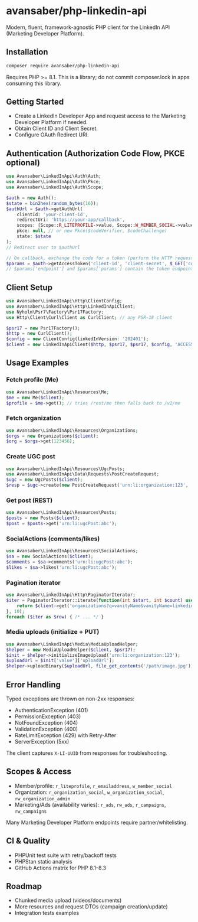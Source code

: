 # avansaber/php-linkedin-api

Modern, fluent, framework-agnostic PHP client for the LinkedIn API (Marketing Developer Platform).

## Installation

```bash
composer require avansaber/php-linkedin-api
```

Requires PHP >= 8.1. This is a library; do not commit composer.lock in apps consuming this library.

## Getting Started

- Create a LinkedIn Developer App and request access to the Marketing Developer Platform if needed.
- Obtain Client ID and Client Secret.
- Configure OAuth Redirect URI.

## Authentication (Authorization Code Flow, PKCE optional)

```php
use Avansaber\LinkedInApi\Auth\Auth;
use Avansaber\LinkedInApi\Auth\Pkce;
use Avansaber\LinkedInApi\Auth\Scope;

$auth = new Auth();
$state = bin2hex(random_bytes(16));
$authUrl = $auth->getAuthUrl(
    clientId: 'your-client-id',
    redirectUri: 'https://your-app/callback',
    scopes: [Scope::R_LITEPROFILE->value, Scope::W_MEMBER_SOCIAL->value],
    pkce: null, // or new Pkce($codeVerifier, $codeChallenge)
    state: $state
);
// Redirect user to $authUrl

// On callback, exchange the code for a token (perform the HTTP request using your HTTP client)
$params = $auth->getAccessToken('client-id', 'client-secret', $_GET['code'], 'https://your-app/callback', null);
// $params['endpoint'] and $params['params'] contain the token endpoint and form params
```

## Client Setup

```php
use Avansaber\LinkedInApi\Http\ClientConfig;
use Avansaber\LinkedInApi\Http\LinkedInApiClient;
use Nyholm\Psr7\Factory\Psr17Factory;
use Http\Client\Curl\Client as CurlClient; // any PSR-18 client

$psr17 = new Psr17Factory();
$http = new CurlClient();
$config = new ClientConfig(linkedInVersion: '202401');
$client = new LinkedInApiClient($http, $psr17, $psr17, $config, 'ACCESS_TOKEN');
```

## Usage Examples

### Fetch profile (Me)
```php
use Avansaber\LinkedInApi\Resources\Me;
$me = new Me($client);
$profile = $me->get(); // tries /rest/me then falls back to /v2/me
```

### Fetch organization
```php
use Avansaber\LinkedInApi\Resources\Organizations;
$orgs = new Organizations($client);
$org = $orgs->get(123456);
```

### Create UGC post
```php
use Avansaber\LinkedInApi\Resources\UgcPosts;
use Avansaber\LinkedInApi\Data\Requests\PostCreateRequest;
$ugc = new UgcPosts($client);
$resp = $ugc->create(new PostCreateRequest('urn:li:organization:123', 'Hello World'));
```

### Get post (REST)
```php
use Avansaber\LinkedInApi\Resources\Posts;
$posts = new Posts($client);
$post = $posts->get('urn:li:ugcPost:abc');
```

### SocialActions (comments/likes)
```php
use Avansaber\LinkedInApi\Resources\SocialActions;
$sa = new SocialActions($client);
$comments = $sa->comments('urn:li:ugcPost:abc');
$likes = $sa->likes('urn:li:ugcPost:abc');
```

### Pagination iterator
```php
use Avansaber\LinkedInApi\Http\PaginatorIterator;
$iter = PaginatorIterator::iterate(function(int $start, int $count) use ($client) {
    return $client->get('organizations?q=vanityName&vanityName=linkedin&start='.$start.'&count='.$count, [], false);
}, 10);
foreach ($iter as $row) { /* ... */ }
```

### Media uploads (initialize + PUT)
```php
use Avansaber\LinkedInApi\Media\MediaUploadHelper;
$helper = new MediaUploadHelper($client, $psr17);
$init = $helper->initializeImageUpload('urn:li:organization:123');
$uploadUrl = $init['value']['uploadUrl'];
$helper->uploadBinary($uploadUrl, file_get_contents('/path/image.jpg'));
```

## Error Handling

Typed exceptions are thrown on non-2xx responses:
- AuthenticationException (401)
- PermissionException (403)
- NotFoundException (404)
- ValidationException (400)
- RateLimitException (429) with Retry-After
- ServerException (5xx)

The client captures `X-LI-UUID` from responses for troubleshooting.

## Scopes & Access

- Member/profile: `r_liteprofile`, `r_emailaddress`, `w_member_social`
- Organization: `r_organization_social`, `w_organization_social`, `rw_organization_admin`
- Marketing/Ads (availability varies): `r_ads`, `rw_ads`, `r_campaigns`, `rw_campaigns`

Many Marketing Developer Platform endpoints require partner/whitelisting.

## CI & Quality

- PHPUnit test suite with retry/backoff tests
- PHPStan static analysis
- GitHub Actions matrix for PHP 8.1–8.3

## Roadmap

- Chunked media upload (videos/documents)
- More resources and request DTOs (campaign creation/update)
- Integration tests examples
